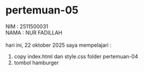 # pertemuan-05
NIM : 2511500031<br> 
NAMA : NUR FADILLAH<br><br>
hari ini, 22 oktober 2025 saya mempelajari :
<ol>
<li>copy index.html dan style.css folder pertemuan-04</li>
<li>tombol hamburger</li>
</ol>